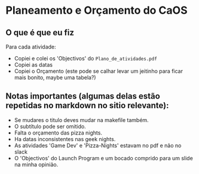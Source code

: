 # Planeamento e Orçamento do CaOS

## O que é que eu fiz

Para cada atividade:
- Copiei e colei os 'Objectivos' do `Plano_de_atividades.pdf`
- Copiei as datas
- Copiei o Orçamento (este pode se calhar levar um jeitinho para ficar mais
    bonito, maybe uma tabela?)

## Notas importantes (algumas delas estão repetidas no markdown no sitio relevante):

- Se mudares o titulo deves mudar na makefile também.
- O subtítulo pode ser omitido.
- Falta o orçamento das pizza nights.
- Ha datas inconsistentes nas geek nights.
- As atividades 'Game Dev' e 'Pizza-Nights' estavam no pdf e não no slack
- O 'Objectivos' do Launch Program e um bocado comprido para um slide na minha
    opinião.

